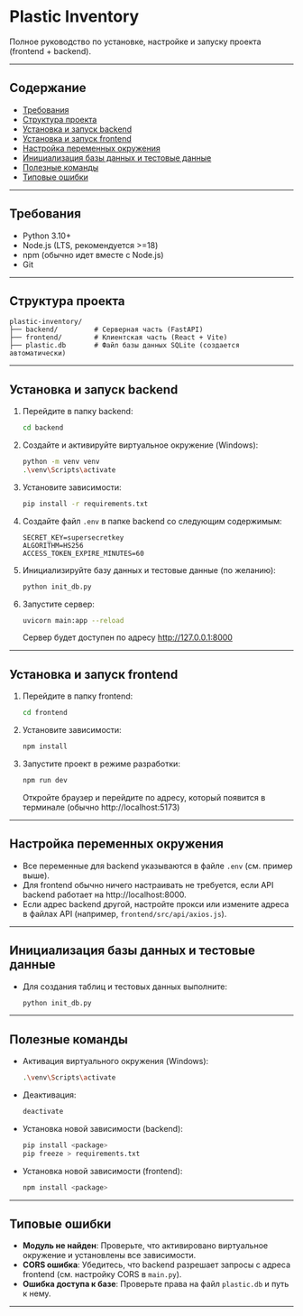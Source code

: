 # Plastic Inventory

Полное руководство по установке, настройке и запуску проекта (frontend + backend).

---

## Содержание
- [Требования](#требования)
- [Структура проекта](#структура-проекта)
- [Установка и запуск backend](#установка-и-запуск-backend)
- [Установка и запуск frontend](#установка-и-запуск-frontend)
- [Настройка переменных окружения](#настройка-переменных-окружения)
- [Инициализация базы данных и тестовые данные](#инициализация-базы-данных-и-тестовые-данные)
- [Полезные команды](#полезные-команды)
- [Типовые ошибки](#типовые-ошибки)

---

## Требования
- Python 3.10+
- Node.js (LTS, рекомендуется >=18)
- npm (обычно идет вместе с Node.js)
- Git

---

## Структура проекта
```
plastic-inventory/
├── backend/         # Серверная часть (FastAPI)
├── frontend/        # Клиентская часть (React + Vite)
├── plastic.db       # Файл базы данных SQLite (создается автоматически)
```

---

## Установка и запуск backend
1. Перейдите в папку backend:
   ```sh
   cd backend
   ```
2. Создайте и активируйте виртуальное окружение (Windows):
   ```sh
   python -m venv venv
   .\venv\Scripts\activate
   ```
3. Установите зависимости:
   ```sh
   pip install -r requirements.txt
   ```

4. Создайте файл `.env` в папке backend со следующим содержимым:
   ```env
   SECRET_KEY=supersecretkey
   ALGORITHM=HS256
   ACCESS_TOKEN_EXPIRE_MINUTES=60
   ```
5. Инициализируйте базу данных и тестовые данные (по желанию):
   ```sh
   python init_db.py
   ```
6. Запустите сервер:
   ```sh
   uvicorn main:app --reload
   ```
   Сервер будет доступен по адресу http://127.0.0.1:8000 

---

## Установка и запуск frontend
1. Перейдите в папку frontend:
   ```sh
   cd frontend
   ```
2. Установите зависимости:
   ```sh
   npm install
   ```
3. Запустите проект в режиме разработки:
   ```sh
   npm run dev
   ```
   Откройте браузер и перейдите по адресу, который появится в терминале (обычно http://localhost:5173)

---

## Настройка переменных окружения
- Все переменные для backend указываются в файле `.env` (см. пример выше).
- Для frontend обычно ничего настраивать не требуется, если API backend работает на http://localhost:8000.
- Если адрес backend другой, настройте прокси или измените адреса в файлах API (например, `frontend/src/api/axios.js`).

---

## Инициализация базы данных и тестовые данные
- Для создания таблиц и тестовых данных выполните:
  ```sh
  python init_db.py
  ```


---

## Полезные команды
- Активация виртуального окружения (Windows):
  ```sh
  .\venv\Scripts\activate
  ```
- Деактивация:
  ```sh
  deactivate
  ```
- Установка новой зависимости (backend):
  ```sh
  pip install <package>
  pip freeze > requirements.txt
  ```
- Установка новой зависимости (frontend):
  ```sh
  npm install <package>
  ```

---

## Типовые ошибки
- **Модуль не найден**: Проверьте, что активировано виртуальное окружение и установлены все зависимости.
- **CORS ошибка**: Убедитесь, что backend разрешает запросы с адреса frontend (см. настройку CORS в `main.py`).
- **Ошибка доступа к базе**: Проверьте права на файл `plastic.db` и путь к нему.

---

